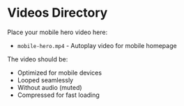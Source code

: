 # Videos Directory

Place your mobile hero video here:
- `mobile-hero.mp4` - Autoplay video for mobile homepage

The video should be:
- Optimized for mobile devices
- Looped seamlessly
- Without audio (muted)
- Compressed for fast loading